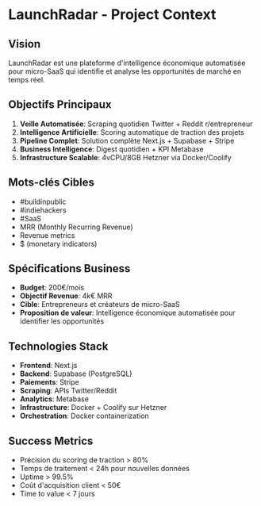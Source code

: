 # LaunchRadar - Project Context

## Vision
LaunchRadar est une plateforme d'intelligence économique automatisée pour micro-SaaS qui identifie et analyse les opportunités de marché en temps réel.

## Objectifs Principaux
1. **Veille Automatisée**: Scraping quotidien Twitter + Reddit r/entrepreneur
2. **Intelligence Artificielle**: Scoring automatique de traction des projets
3. **Pipeline Complet**: Solution complète Next.js + Supabase + Stripe
4. **Business Intelligence**: Digest quotidien + KPI Metabase
5. **Infrastructure Scalable**: 4vCPU/8GB Hetzner via Docker/Coolify

## Mots-clés Cibles
- #buildinpublic
- #indiehackers  
- #SaaS
- MRR (Monthly Recurring Revenue)
- Revenue metrics
- $ (monetary indicators)

## Spécifications Business
- **Budget**: 200€/mois
- **Objectif Revenue**: 4k€ MRR
- **Cible**: Entrepreneurs et créateurs de micro-SaaS
- **Proposition de valeur**: Intelligence économique automatisée pour identifier les opportunités

## Technologies Stack
- **Frontend**: Next.js
- **Backend**: Supabase (PostgreSQL)
- **Paiements**: Stripe
- **Scraping**: APIs Twitter/Reddit
- **Analytics**: Metabase
- **Infrastructure**: Docker + Coolify sur Hetzner
- **Orchestration**: Docker containerization

## Success Metrics
- Précision du scoring de traction > 80%
- Temps de traitement < 24h pour nouvelles données
- Uptime > 99.5%
- Coût d'acquisition client < 50€
- Time to value < 7 jours